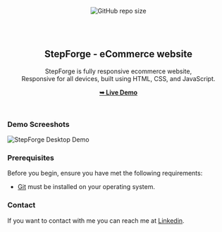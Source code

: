 <div align="center">
  
  ![GitHub repo size](https://img.shields.io/github/repo-size/Kasim-Musharaf/Step_Forge)
 
  <br />
  <br />

  <h2 align="center">StepForge - eCommerce website</h2>

  StepForge is fully responsive ecommerce website, <br />Responsive for all devices, built using HTML, CSS, and JavaScript.

  <a href="https://kasim-musharaf.github.io/Step_Forge/"><strong>➥ Live Demo</strong></a>

</div>

<br />

### Demo Screeshots

![StepForge Desktop Demo]("Kasim-Musharaf/Step_Forge/assets/images/OVERVIEW.png")

### Prerequisites

Before you begin, ensure you have met the following requirements:

* [Git](https://git-scm.com/downloads "Download Git") must be installed on your operating system.

### Contact
If you want to contact with me you can reach me at [Linkedin](https://www.linkedin.com/in/kasim-musharaf/).




